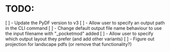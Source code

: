# TODO:

[ ] - Update the PyDF version to v3
[ ] - Allow user to specify an output path in the CLI command
[ ] - Change default output file name behaviour to use the input filename with "_pocketmod" added
[ ] - Allow user to specify which output layout they prefer (and add other variants)
[ ] - Figure out projection for landscape pdfs (or remove that functionality?)